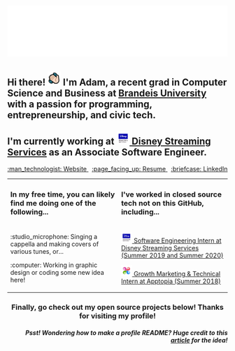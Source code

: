 <p align="center">
  <img src="https://raw.githubusercontent.com/afleishaker/afleishaker/master/assets/header.gif" alt="Adam Fleishaker">
  <h2>Hi there! <img src="https://raw.githubusercontent.com/afleishaker/afleishaker/master/assets/wave.gif" width="30px" alt=":wave:"> I'm Adam, a recent grad in Computer Science and Business at <a href="http://brandeis.edu">Brandeis University</a> with a passion for programming, entrepreneurship, and civic tech.<br><br>I'm currently working at <a href="https://www.disneystreaming.com/"><img src="https://raw.githubusercontent.com/afleishaker/afleishaker/master/assets/dss.png" width="30px" height="30px" alt="DSS" /> Disney Streaming Services</a> as an Associate Software Engineer. </h2>
  <p align="center">
      <a href="https://adamfleishaker.com/">
        :man_technologist: Website
      </a>&nbsp;
      <a href="http://adamfleishaker.com/assets/resume.pdf">
        :page_facing_up: Resume
      </a>&nbsp;
      <a href="https://www.linkedin.com/in/adamfleishaker/">
        :briefcase: LinkedIn
      </a>
  </p>
</p>

<table>
  <tr>
    <td>
      <p align="center">
        <h3>In my free time, you can likely find me doing one of the following...</h3>
      </p>
    </td>
    <td>
      <p align="center">
        <h3>I've worked in closed source tech not on this GitHub, including...</h3>
      </p>
    </td>
  </tr>
  <tr>
    <td>
      <p>
        <p>:studio_microphone: Singing a cappella and making covers of various tunes, or...</p>
        <p>:computer: Working in graphic design or coding some new idea here!</p>
      </p>
    </td>
    <td>
      <p>
        <a href="https://www.disneystreaming.com/">
          <p><img src="https://raw.githubusercontent.com/afleishaker/afleishaker/master/assets/dss.png" width="25px" height="25px" alt="DSS" /> Software Engineering Intern at Disney Streaming Services (Summer 2019 and Summer 2020)</p>
        </a>
        <a href="https://www.apptopia.com/">
          <p><img src="https://raw.githubusercontent.com/afleishaker/afleishaker/master/assets/apptopia.png" width="25px" height="25px" alt="Apptopia" /> Growth Marketing & Technical Intern at Apptopia (Summer 2018)</p>
        </a>
      </p>
    </td>
  </tr>
</table>

<h3 align="center">Finally, go check out my open source projects below! Thanks for visiting my profile!</h3>

<h5 align="right"><i>Psst!</i> Wondering how to make a profile README? Huge credit to this <a href="https://www.aboutmonica.com/blog/how-to-create-a-github-profile-readme">article</a> for the idea!</h5>
